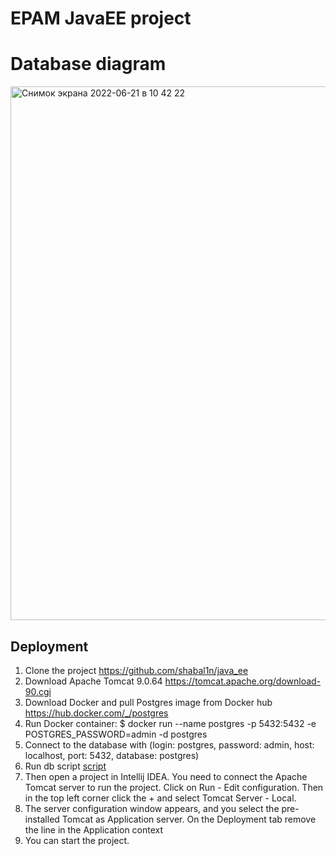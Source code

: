 # EPAM JavaEE project
# Database diagram
<img width="854" alt="Снимок экрана 2022-06-21 в 10 42 22" src="https://user-images.githubusercontent.com/40146504/174717847-a4d9d85f-5891-447d-ab96-9e82d62d6897.png">

## Deployment
1. Clone the project https://github.com/shabal1n/java_ee
2. Download Apache Tomcat 9.0.64 https://tomcat.apache.org/download-90.cgi
3. Download Docker and pull Postgres image from Docker hub https://hub.docker.com/_/postgres
4. Run Docker container: $ docker run --name postgres -p 5432:5432 -e POSTGRES_PASSWORD=admin -d postgres
5. Connect to the database with (login: postgres, password: admin, host: localhost, port: 5432, database: postgres)
6. Run db script [script](EPAM_oracle_create.sql)
7. Then open a project in Intellij IDEA. You need to connect the Apache Tomcat server to run the project. Click on Run - Edit configuration. Then in the top left corner click the + and select Tomcat Server - Local.
8. The server configuration window appears, and you select the pre-installed Tomcat as Application server. On the Deployment tab remove the line in the Application context
9. You can start the project.

